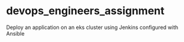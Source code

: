 # devops_engineers_assignment
Deploy an application on an eks cluster using Jenkins configured with Ansible
